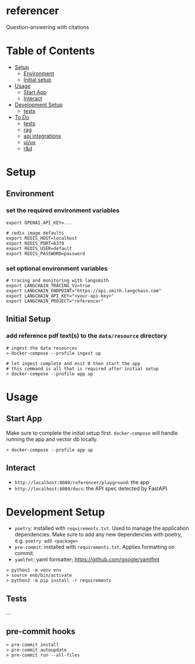 # referencer
Question-answering with citations

# Table of Contents
- [Setup](#setup)
  - [Environment](#environment)
  - [Initial setup](#initial-setup)
- [Usage](#usage)
  - [Start App](#start-app)
  - [Interact](#interact)
- [Development Setup](#development-setup)
  - [tests](#tests)
- [To Do](#to-do)
  - [tests](#tests-1)
  - [rag](#rag)
  - [api integrations](#api-integrations)
  - [ui/ux](#uiux)
  - [r&d](#rd)


# Setup 

## Environment
### set the required environment variables
```
export OPENAI_API_KEY=...

# redis image defaults
export REDIS_HOST=localhost
export REDIS_PORT=6379
export REDIS_USER=default
export REDIS_PASSWORD=password
```

### set **optional** environment variables
```
# tracing and monitoring with langsmith
export LANGCHAIN_TRACING_V2=true
export LANGCHAIN_ENDPOINT="https://api.smith.langchain.com"
export LANGCHAIN_API_KEY="<your-api-key>"
export LANGCHAIN_PROJECT="referencer"

```

## Initial Setup
### add reference pdf text(s) to the `data/resource` directory
```
# ingest the data resources
> docker-compose --profile ingest up

# let ingest complete and exit 0 then start the app
# this command is all that is required after initial setup
> docker-compose --profile app up
``` 

# Usage
## Start App
Make sure to complete the initial setup first. `docker-compose` will handle running the app and vector db locally.
```
> docker-compose --profile app up
```

## Interact 
- `http://localhost:8080/referencer/playground`: the app
- `http://localhost:8080/docs`: the API spec detected by FastAPI.


# Development Setup
- `poetry`: installed with `requirements.txt`. Used to manage the application dependencies. Make sure to add any new dependencies with poetry, e.g. `poetry add <package>`
- `pre-commit`: installed with `requirements.txt`. Applies formatting on commit.
- `yamlfmt`: yaml formatter; https://github.com/google/yamlfmt

```
> python3 -m venv env
> source enb/bin/activate
> python3 -m pip install -r requirements
```

## Tests
...

## pre-commit hooks
```
> pre-commit install
> pre-commit autoupdate
> pre-commit run --all-files
```